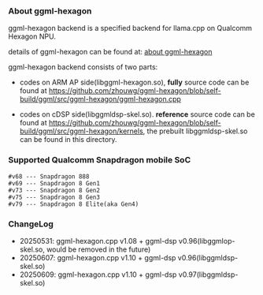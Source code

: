 ### About ggml-hexagon

ggml-hexagon backend is a specified backend for llama.cpp on Qualcomm Hexagon NPU.

details of ggml-hexagon can be found at: [about ggml-hexagon](https://github.com/zhouwg/ggml-hexagon/discussions/18)

ggml-hexagon backend consists of two parts:

 - codes on ARM AP side(libggml-hexagon.so), <b>fully</b> source code can be found at https://github.com/zhouwg/ggml-hexagon/blob/self-build/ggml/src/ggml-hexagon/ggml-hexagon.cpp

 - codes on cDSP side(libggmldsp-skel.so). <b>reference</b> source code can be found at https://github.com/zhouwg/ggml-hexagon/blob/self-build/ggml/src/ggml-hexagon/kernels, the prebuilt libggmldsp-skel.so can be found in this directory.

### Supported Qualcomm Snapdragon mobile SoC

```
#v68 --- Snapdragon 888
#v69 --- Snapdragon 8 Gen1
#v73 --- Snapdragon 8 Gen2
#v75 --- Snapdragon 8 Gen3
#v79 --- Snapdragon 8 Elite(aka Gen4)
```


### ChangeLog

- 20250531: ggml-hexagon.cpp v1.08 + ggml-dsp v0.96(libggmlop-skel.so, would be removed in the future)
- 20250607: ggml-hexagon.cpp v1.10 + ggml-dsp v0.96(libggmldsp-skel.so)
- 20250609: ggml-hexagon.cpp v1.10 + ggml-dsp v0.97(libggmldsp-skel.so)

